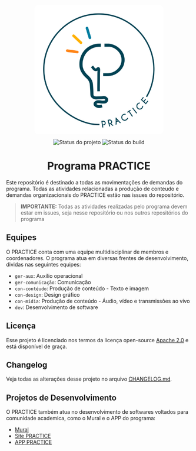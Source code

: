 <p align="center">
    <img width="350" height="350" src=".github/logo.png" style="border-radius: 10px; margin: 10px;" title="Logo do projeto"><br />
    <img src="https://img.shields.io/maintenance/yes/2021?style=for-the-badge" title="Status do projeto">
    <img src="https://img.shields.io/github/workflow/status/practice-uffs/programa/ci.uffs.cc?label=Build&logo=github&logoColor=white&style=for-the-badge" title="Status do build">
</p>

<h1 align="center"> Programa PRACTICE </h1>

Este repositório é destinado a todas as movimentações de demandas do programa. Todas as atividades relacionadas a produção de conteudo e demandas organizacionais do PRACTICE estão nas issues do repositório.

> **IMPORTANTE:** Todas as atividades realizadas pelo programa devem estar em issues, seja nesse repositório ou nos outros repositórios do programa

## Equipes

O PRACTICE conta com uma equipe multidisciplinar de membros e coordenadores. O programa atua em diversas frentes de desenvolvimento, dividas nas seguintes equipes:

* `ger-aux`: Auxílio operacional
* `ger-comunicação`: Comunicação
* `con-contéudo`: Produção de conteúdo - Texto e imagem
* `con-design`: Design gráfico
* `con-mídia`: Produção de conteúdo - Áudio, vídeo e transmissões ao vivo
* `dev`: Desenvolvimento de software

## Licença

Esse projeto é licenciado nos termos da licença open-source [Apache 2.0](https://choosealicense.com/licenses/apache-2.0/) e está disponível de graça.

## Changelog

Veja todas as alterações desse projeto no arquivo [CHANGELOG.md](CHANGELOG.md).

## Projetos de Desenvolvimento

O PRACTICE também atua no desenvolvimento de softwares voltados para comunidade academica, como o Mural e o APP do programa:

* [Mural](https://github.com/practice-uffs/web-feedback)
* [Site PRACTICE](https://github.com/practice-uffs/website-programa)
* [APP PRACTICE](https://github.com/practice-uffs/app-practice)

